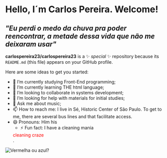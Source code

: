 # Hello, I´m Carlos Pereira. Welcome!  
## *"Eu perdi o medo da chuva pra poder reencontrar, a metade dessa vida que não me deixaram usar"*      

**carlospereira23/carlospereira23** is a ✨ _special_ ✨ repository because its `README.md` (this file) appears on your GitHub profile.

Here are some ideas to get you started:

- 🔭 I’m currently studying Front-End programming;
- 🌱 I’m currently learning THE html language;
- 👯 I’m looking to collaborate in systems development;
- 🤔 I’m looking for help with materials for initial studies;
- 💬 Ask me about music;
- 📫 How to reach me: I live in Sé, Historic Center of São Paulo. To get to me, there are several bus lines and that facilitate access.
- 😄 Pronouns: Him his
  - ⚡ Fun fact: I have a cleaning mania 
  <div style="color:red">cleaning craze</div>.




![Vermelha ou azul?](https://pbs.twimg.com/profile_images/1165633727210446851/OCpQxVOV_400x400.jpg)
